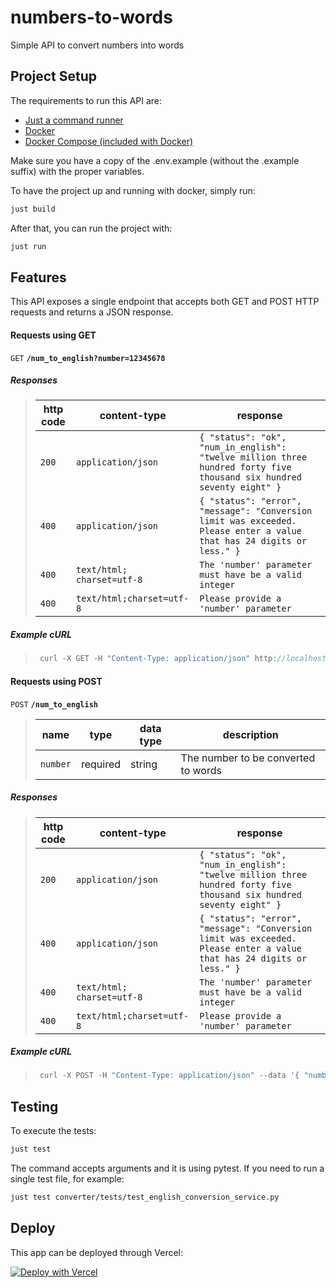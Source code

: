 # numbers-to-words

Simple API to convert numbers into words

## Project Setup

The requirements to run this API are:

- [Just a command runner](https://github.com/casey/just)
- [Docker](https://docs.docker.com/get-docker/)
- [Docker Compose (included with Docker)](https://docs.docker.com/get-docker/)

Make sure you have a copy of the .env.example (without the .example suffix) with the proper variables.

To have the project up and running with docker, simply run:

```bash
just build
```

After that, you can run the project with:

```bash
just run
```

## Features

This API exposes a single endpoint that accepts both GET and POST HTTP requests and returns a JSON response.

#### Requests using GET

 <summary><code>GET</code> <code><b>/num_to_english?number=12345678</b></code></summary>

##### Responses

> | http code | content-type               | response                                                                                                              |
> | --------- | -------------------------- | --------------------------------------------------------------------------------------------------------------------- |
> | `200`     | `application/json`         | `{ "status": "ok", "num_in_english": "twelve million three hundred forty five thousand six hundred seventy eight" }`  |
> | `400`     | `application/json`         | `{ "status": "error", "message": "Conversion limit was exceeded. Please enter a value that has 24 digits or less." }` |
> | `400`     | `text/html; charset=utf-8` | `The 'number' parameter must have be a valid integer`                                                                 |
> | `400`     | `text/html;charset=utf-8`  | `Please provide a 'number' parameter`                                                                                 |

##### Example cURL

> ```javascript
>  curl -X GET -H "Content-Type: application/json" http://localhost:8000/num_to_english?number=12345678
> ```

#### Requests using POST

 <summary><code>POST</code> <code><b>/num_to_english</b></code></summary>

> | name     | type     | data type | description                         |
> | -------- | -------- | --------- | ----------------------------------- |
> | `number` | required | string    | The number to be converted to words |

##### Responses

> | http code | content-type               | response                                                                                                              |
> | --------- | -------------------------- | --------------------------------------------------------------------------------------------------------------------- |
> | `200`     | `application/json`         | `{ "status": "ok", "num_in_english": "twelve million three hundred forty five thousand six hundred seventy eight" }`  |
> | `400`     | `application/json`         | `{ "status": "error", "message": "Conversion limit was exceeded. Please enter a value that has 24 digits or less." }` |
> | `400`     | `text/html; charset=utf-8` | `The 'number' parameter must have be a valid integer`                                                                 |
> | `400`     | `text/html;charset=utf-8`  | `Please provide a 'number' parameter`                                                                                 |

##### Example cURL

> ```javascript
>  curl -X POST -H "Content-Type: application/json" --data '{ "number": 12345678 }' http://localhost:8000/num_to_english
> ```

## Testing

To execute the tests:

```bash
just test
```

The command accepts arguments and it is using pytest. If you need to run a single test file, for example:

```bash
just test converter/tests/test_english_conversion_service.py
```

## Deploy

This app can be deployed through Vercel:

[![Deploy with Vercel](https://vercel.com/button)](https://vercel.com/new/clone?repository-url=https%3A%2F%2Fgithub.com%2Fjpedulino%2Fnumbers-to-words)
